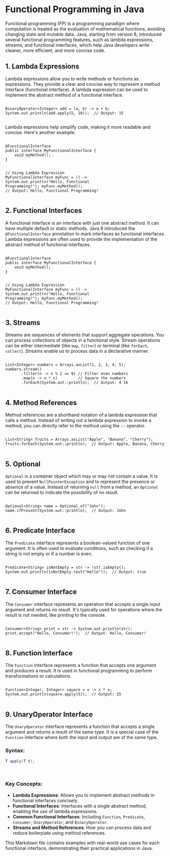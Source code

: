 # Functional Programming in Java

Functional programming (FP) is a programming paradigm where computation is treated as the evaluation of mathematical functions, avoiding changing state and mutable data. Java, starting from version 8, introduced several functional programming features, such as lambda expressions, streams, and functional interfaces, which help Java developers write cleaner, more efficient, and more concise code.

## 1. Lambda Expressions

Lambda expressions allow you to write methods or functions as expressions. They provide a clear and concise way to represent a method interface (functional interface). A lambda expression can be used to implement the abstract method of a functional interface.
<div class="example">
  <pre><code class="language-java">
<span class="keyword">BinaryOperator&lt;Integer&gt;</span> add = <span class="lambda">(a, b) -&gt; a + b;</span>
System.out.println(add.apply(5, 10));  <span class="comment">// Output: 15</span>
  </code></pre>
</div>


Lambda expressions help simplify code, making it more readable and concise. Here's another example:

<div class="example">
  <pre><code class="language-java">
<span class="annotation">@FunctionalInterface</span>
public interface <span class="keyword">MyFunctionalInterface</span> {
    void <span class="method">myMethod</span>();
}

// Using <span class="lambda">Lambda Expression</span>
<span class="variable">MyFunctionalInterface</span> myFunc = () -&gt; <span class="string">System.out.println("Hello, Functional Programming!");</span>
myFunc.<span class="method">myMethod</span>();  <span class="comment">// Output: Hello, Functional Programming!</span>
  </code></pre>
</div>


## 2. Functional Interfaces

A functional interface is an interface with just one abstract method. It can have multiple default or static methods. Java 8 introduced the `@FunctionalInterface` annotation to mark interfaces as functional interfaces. Lambda expressions are often used to provide the implementation of the abstract method of functional interfaces.

<div class="example">
  <pre><code class="language-java">
<span class="annotation">@FunctionalInterface</span>
public interface <span class="keyword">MyFunctionalInterface</span> {
    void <span class="method">myMethod</span>();
}

// Using <span class="lambda">Lambda Expression</span>
<span class="variable">MyFunctionalInterface</span> myFunc = () -&gt; <span class="string">System.out.println("Hello, Functional Programming!");</span>
myFunc.<span class="method">myMethod</span>();  <span class="comment">// Output: Hello, Functional Programming!</span>
  </code></pre>
</div>


## 3. Streams

Streams are sequences of elements that support aggregate operations. You can process collections of objects in a functional style. Stream operations can be either intermediate (like `map`, `filter`) or terminal (like `forEach`, `collect`). Streams enable us to process data in a declarative manner.

<div class="example">
  <pre><code class="language-java">
<span class="keyword">List</span>&lt;<span class="keyword">Integer</span>&gt; numbers = <span class="method">Arrays.asList</span>(1, 2, 3, 4, 5);
numbers.<span class="method">stream</span>()
       .<span class="method">filter</span>(n -&gt; n % 2 == 0) <span class="comment">// Filter even numbers</span>
       .<span class="method">map</span>(n -&gt; n * n)         <span class="comment">// Square the numbers</span>
       .<span class="method">forEach</span>(<span class="method">System.out</span>::<span class="method">println</span>);  <span class="comment">// Output: 4 16</span>
  </code></pre>
</div>


## 4. Method References

Method references are a shorthand notation of a lambda expression that calls a method. Instead of writing out a lambda expression to invoke a method, you can directly refer to the method using the `::` operator.

<div class="example">
  <pre><code class="language-java">
<span class="keyword">List</span>&lt;<span class="keyword">String</span>&gt; fruits = <span class="method">Arrays.asList</span>(<span class="string">"Apple"</span>, <span class="string">"Banana"</span>, <span class="string">"Cherry"</span>);
fruits.<span class="method">forEach</span>(<span class="method">System.out</span>::<span class="method">println</span>);  <span class="comment">// Output: Apple, Banana, Cherry</span>
  </code></pre>
</div>


## 5. Optional

`Optional` is a container object which may or may not contain a value. It is used to prevent `NullPointerException` and to represent the presence or absence of a value. Instead of returning `null` from a method, an `Optional` can be returned to indicate the possibility of no result.

<div class="example">
  <pre><code class="language-java">
<span class="keyword">Optional</span>&lt;<span class="keyword">String</span>&gt; name = <span class="method">Optional.of</span>(<span class="string">"John"</span>);
name.<span class="method">ifPresent</span>(<span class="method">System.out</span>::<span class="method">println</span>);  <span class="comment">// Output: John</span>
  </code></pre>
</div>

## 6. Predicate Interface

The `Predicate` interface represents a boolean-valued function of one argument. It is often used to evaluate conditions, such as checking if a string is not empty or if a number is even.

<div class="example">
  <pre><code class="language-java">
<span class="keyword">Predicate</span>&lt;<span class="keyword">String</span>&gt; isNotEmpty = str -&gt; <span class="operator">!</span>str.<span class="method">isEmpty</span>();
System.out.println(isNotEmpty.<span class="method">test</span>(<span class="string">"Hello"</span>));  <span class="comment">// Output: true</span>
  </code></pre>
</div>


## 7. Consumer Interface

The `Consumer` interface represents an operation that accepts a single input argument and returns no result. It's typically used for operations where the result is not needed, like printing to the console.

<div class="example">
  <pre><code class="language-java">
<span class="keyword">Consumer</span>&lt;<span class="keyword">String</span>&gt; print = str -&gt; System.out.<span class="method">println</span>(str);
print.<span class="method">accept</span>(<span class="string">"Hello, Consumer!"</span>);  <span class="comment">// Output: Hello, Consumer!</span>
  </code></pre>
</div>


## 8. Function Interface

The `Function` interface represents a function that accepts one argument and produces a result. It is used in functional programming to perform transformations or calculations.

<div class="example">
  <pre><code class="language-java">
<span class="keyword">Function</span>&lt;<span class="keyword">Integer</span>, <span class="keyword">Integer</span>&gt; square = x -&gt; x * x;
System.out.<span class="method">println</span>(square.<span class="method">apply</span>(<span class="number">5</span>));  <span class="comment">// Output: 25</span>
  </code></pre>
</div>


## 9. UnaryOperator Interface

The `UnaryOperator` interface represents a function that accepts a single argument and returns a result of the same type. It is a special case of the `Function` interface where both the input and output are of the same type.

### Syntax:
```java
T apply(T t);

```
<br>

### Key Concepts:
- **Lambda Expressions**: Allows you to implement abstract methods in functional interfaces concisely.
- **Functional Interfaces**: Interfaces with a single abstract method, enabling the use of lambda expressions.
- **Common Functional Interfaces**: Including `Function`, `Predicate`, `Consumer`, `UnaryOperator`, and `BinaryOperator`.
- **Streams and Method References**: How you can process data and reduce boilerplate using method references.

This Markdown file contains examples with real-world use cases for each functional interface, demonstrating their practical applications in Java.
